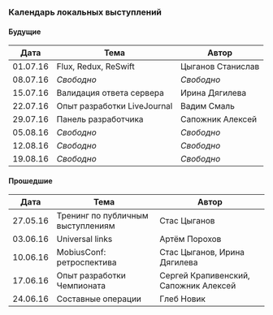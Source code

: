 ### Календарь локальных выступлений

#### Будущие

| Дата        | Тема           | Автор  |
| ------------- |-------------| -----|
| 01.07.16      | Flux, Redux, ReSwift      |  Цыганов Станислав  |
| 08.07.16      | *Свободно*      |  *Свободно* |
| 15.07.16      | Валидация ответа сервера | Ирина Дягилева |
| 22.07.16      | Опыт разработки LiveJournal      |   Вадим Смаль |
| 29.07.16      | Панель разработчика     |  Сапожник Алексей |
| 05.08.16      | *Свободно*      |   *Свободно* |
| 12.08.16      | *Свободно*      |   *Свободно* |
| 19.08.16      | *Свободно*      |   *Свободно* |


#### Прошедшие

| Дата        | Тема           | Автор  |
| ------------- |-------------| -----|
| 27.05.16      | Тренинг по публичным выступлениям | Стас Цыганов |
| 03.06.16      | Universal links      |   Артём Порохов |
| 10.06.16      | MobiusConf: ретроспектива      |    Стас Цыганов, Ирина Дягилева |
| 17.06.16      | Опыт разработки Чемпионата      |    Сергей Крапивенский, Сапожник Алексей |
| 24.06.16      | Составные операции      |   Глеб Новик |
